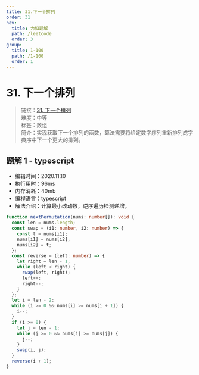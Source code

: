 ```yaml
---
title: 31.下一个排列
order: 31
nav:
  title: 力扣题解
  path: /leetcode
  order: 3
group:
  title: 1-100
  path: /1-100
  order: 1
---
```


# 31. 下一个排列

> 链接：[31. 下一个排列](https://leetcode-cn.com/problems/next-permutation/)  
> 难度：中等  
> 标签：数组  
> 简介：实现获取下一个排列的函数，算法需要将给定数字序列重新排列成字典序中下一个更大的排列。

## 题解 1 - typescript

- 编辑时间：2020.11.10
- 执行用时：96ms
- 内存消耗：40mb
- 编程语言：typescript
- 解法介绍：计算最小改动数，逆序遍历检测递增。

```typescript
function nextPermutation(nums: number[]): void {
  const len = nums.length;
  const swap = (i1: number, i2: number) => {
    const t = nums[i1];
    nums[i1] = nums[i2];
    nums[i2] = t;
  };
  const reverse = (left: number) => {
    let right = len - 1;
    while (left < right) {
      swap(left, right);
      left++;
      right--;
    }
  };
  let i = len - 2;
  while (i >= 0 && nums[i] >= nums[i + 1]) {
    i--;
  }
  if (i >= 0) {
    let j = len - 1;
    while (j >= 0 && nums[i] >= nums[j]) {
      j--;
    }
    swap(i, j);
  }
  reverse(i + 1);
}
```

